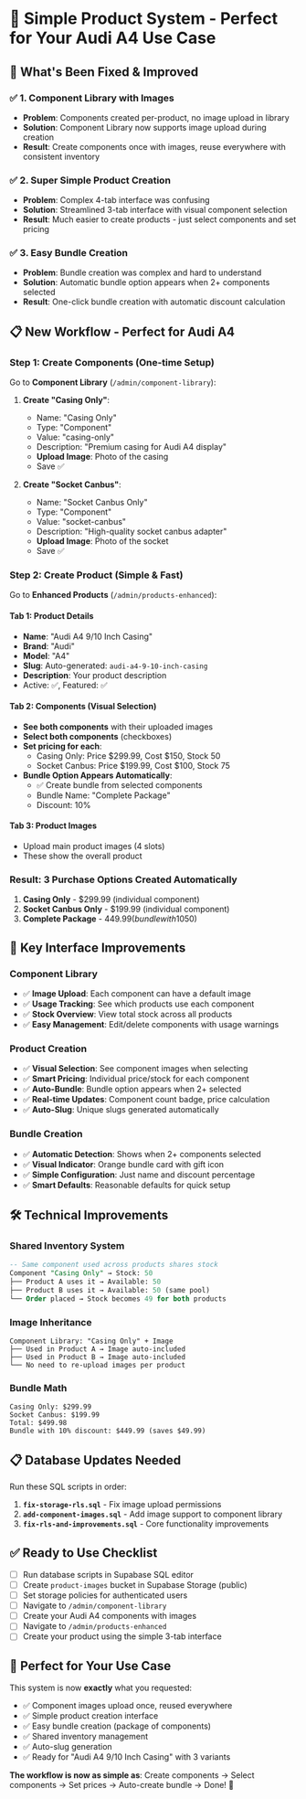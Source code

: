 # 🚀 Simple Product System - Perfect for Your Audi A4 Use Case

## 🎯 **What's Been Fixed & Improved**

### ✅ **1. Component Library with Images**
- **Problem**: Components created per-product, no image upload in library
- **Solution**: Component Library now supports image upload during creation
- **Result**: Create components once with images, reuse everywhere with consistent inventory

### ✅ **2. Super Simple Product Creation**  
- **Problem**: Complex 4-tab interface was confusing
- **Solution**: Streamlined 3-tab interface with visual component selection
- **Result**: Much easier to create products - just select components and set pricing

### ✅ **3. Easy Bundle Creation**
- **Problem**: Bundle creation was complex and hard to understand
- **Solution**: Automatic bundle option appears when 2+ components selected
- **Result**: One-click bundle creation with automatic discount calculation

## 📋 **New Workflow - Perfect for Audi A4**

### **Step 1: Create Components (One-time Setup)**
Go to **Component Library** (`/admin/component-library`):

1. **Create "Casing Only"**:
   - Name: "Casing Only"
   - Type: "Component" 
   - Value: "casing-only"
   - Description: "Premium casing for Audi A4 display"
   - **Upload Image**: Photo of the casing
   - Save ✅

2. **Create "Socket Canbus"**:
   - Name: "Socket Canbus Only"
   - Type: "Component"
   - Value: "socket-canbus" 
   - Description: "High-quality socket canbus adapter"
   - **Upload Image**: Photo of the socket
   - Save ✅

### **Step 2: Create Product (Simple & Fast)**
Go to **Enhanced Products** (`/admin/products-enhanced`):

#### **Tab 1: Product Details**
- **Name**: "Audi A4 9/10 Inch Casing"
- **Brand**: "Audi"
- **Model**: "A4" 
- **Slug**: Auto-generated: `audi-a4-9-10-inch-casing`
- **Description**: Your product description
- Active: ✅, Featured: ✅

#### **Tab 2: Components (Visual Selection)**
- **See both components** with their uploaded images
- **Select both components** (checkboxes)
- **Set pricing for each**:
  - Casing Only: Price $299.99, Cost $150, Stock 50
  - Socket Canbus: Price $199.99, Cost $100, Stock 75
- **Bundle Option Appears Automatically**:
  - ✅ Create bundle from selected components  
  - Bundle Name: "Complete Package"
  - Discount: 10%

#### **Tab 3: Product Images**
- Upload main product images (4 slots)
- These show the overall product

### **Result**: 3 Purchase Options Created Automatically
1. **Casing Only** - $299.99 (individual component)
2. **Socket Canbus Only** - $199.99 (individual component)  
3. **Complete Package** - $449.99 (bundle with 10% discount, saves ~$50)

## 🎨 **Key Interface Improvements**

### **Component Library**
- ✅ **Image Upload**: Each component can have a default image
- ✅ **Usage Tracking**: See which products use each component  
- ✅ **Stock Overview**: View total stock across all products
- ✅ **Easy Management**: Edit/delete components with usage warnings

### **Product Creation**
- ✅ **Visual Selection**: See component images when selecting
- ✅ **Smart Pricing**: Individual price/stock for each component
- ✅ **Auto-Bundle**: Bundle option appears when 2+ selected
- ✅ **Real-time Updates**: Component count badge, price calculation
- ✅ **Auto-Slug**: Unique slugs generated automatically

### **Bundle Creation**  
- ✅ **Automatic Detection**: Shows when 2+ components selected
- ✅ **Visual Indicator**: Orange bundle card with gift icon
- ✅ **Simple Configuration**: Just name and discount percentage
- ✅ **Smart Defaults**: Reasonable defaults for quick setup

## 🛠️ **Technical Improvements**

### **Shared Inventory System**
```sql
-- Same component used across products shares stock
Component "Casing Only" → Stock: 50
├── Product A uses it → Available: 50
├── Product B uses it → Available: 50 (same pool)
└── Order placed → Stock becomes 49 for both products
```

### **Image Inheritance**  
```
Component Library: "Casing Only" + Image
├── Used in Product A → Image auto-included
├── Used in Product B → Image auto-included  
└── No need to re-upload images per product
```

### **Bundle Math**
```
Casing Only: $299.99
Socket Canbus: $199.99
Total: $499.98
Bundle with 10% discount: $449.99 (saves $49.99)
```

## 📋 **Database Updates Needed**

Run these SQL scripts in order:

1. **`fix-storage-rls.sql`** - Fix image upload permissions
2. **`add-component-images.sql`** - Add image support to component library
3. **`fix-rls-and-improvements.sql`** - Core functionality improvements

## ✅ **Ready to Use Checklist**

- [ ] Run database scripts in Supabase SQL editor
- [ ] Create `product-images` bucket in Supabase Storage (public)
- [ ] Set storage policies for authenticated users
- [ ] Navigate to `/admin/component-library` 
- [ ] Create your Audi A4 components with images
- [ ] Navigate to `/admin/products-enhanced`
- [ ] Create your product using the simple 3-tab interface

## 🎯 **Perfect for Your Use Case**

This system is now **exactly** what you requested:
- ✅ Component images upload once, reused everywhere  
- ✅ Simple product creation interface
- ✅ Easy bundle creation (package of components)
- ✅ Shared inventory management
- ✅ Auto-slug generation
- ✅ Ready for "Audi A4 9/10 Inch Casing" with 3 variants

**The workflow is now as simple as**: Create components → Select components → Set prices → Auto-create bundle → Done! 🎉